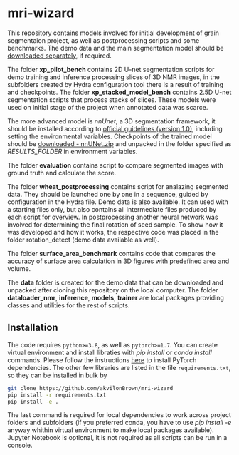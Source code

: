 # mri-wizard
This repository contains models involved for initial development of grain segmentaion project, as well as postprocessing scripts and some benchmarks.
The demo data and the main segmentation model should be [downloaded separately](https://ipk-cloud.ipk-gatersleben.de/s/5exapoJ7dbnzcTf), if required.

The folder **xp_pilot_bench** contains 2D U-net segmentation scripts for demo training and inference processing slices of 3D NMR images, in the subfolders created by Hydra configuration tool there is a result of training and checkpoints.
The folder **xp_stacked_model_bench** contains 2.5D U-net segmentation scripts that process stacks of slices.
These models were used on initial stage of the project when annotated data was scarce.

The more advanced model is *nnUnet*, a 3D segmentation framework, it should be installed according to [official guidelines (version 1.0)](https://github.com/MIC-DKFZ/nnUNet/tree/nnunetv1/), including setting the environmental variables.
Checkpoints of the trained model should be [downloaded - nnUNet.zip](https://ipk-cloud.ipk-gatersleben.de/s/5exapoJ7dbnzcTf) and unpacked in the folder specified as *RESULTS_FOLDER* in environment variables. 

The folder **evaluation** contains script to compare segmented images with ground truth and calculate the score.

The folder **wheat_postprocessing** contains script for analazing segmented data. They should be launched one by one in a sequence, guided by configuration in the Hydra file.
Demo data is also available. It can used with a starting files only, but also contains all intermediate files produced by each script for overview. 
In postprocessing another neural network was involved for determining the final rotation of seed sample. To show how it was developed and how it works, the respective code was placed in the folder rotation_detect (demo data available as well).

The folder **surface_area_benchmark** contains code that compares the accuracy of surface area calculation in 3D figures with predefined area and volume.

The **data** folder is created for the demo data that can be downloaded and unpacked after cloning this repository on the local computer.
The folder **dataloader_nmr**, **inference**, **models**, **trainer** are local packages providing classes and utilities for the rest of scripts.

## Installation

The code requires `python>=3.8`, as well as `pytorch>=1.7`. 
You can create virtual environment and install libraties with *pip install* or *conda install* commands. 
Please follow the instructions [here](https://pytorch.org/get-started/locally/) to install PyTorch dependencies. The other few libraries are listed in the file `requirements.txt`, so they can be installed in bulk by 
```sh
git clone https://github.com/akvilonBrown/mri-wizard
pip install -r requirements.txt
pip install -e .
```
The last command is required for local dependencies to work across project folders and subfolders (if you preferred conda, you have to use *pip install -e* anyway whithin virtual environment to make local packages available).
Jupyter Notebook is optional, it is not required as all scripts can be run in a console.

